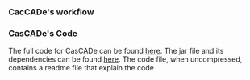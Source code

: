 ### CacCADe's workflow 



### CasCADe's Code

The full code for CasCADe can be found [here](https://github.com/anonymouscascade/cascade.github.io/blob/gh-pages/Code.zip). The jar file and its dependencies can be found [here](https://github.com/anonymouscascade/cascade.github.io/blob/gh-pages/target.zip). The code file, when uncompressed, contains a readme file that explain the code 

